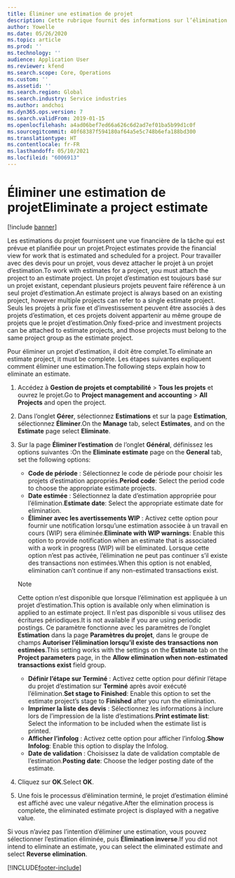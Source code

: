 ```yaml
---
title: Éliminer une estimation de projet
description: Cette rubrique fournit des informations sur l’élimination d’une estimation de projet une fois qu’elle est terminée.
author: Yowelle
ms.date: 05/26/2020
ms.topic: article
ms.prod: ''
ms.technology: ''
audience: Application User
ms.reviewer: kfend
ms.search.scope: Core, Operations
ms.custom: ''
ms.assetid: ''
ms.search.region: Global
ms.search.industry: Service industries
ms.author: andchoi
ms.dyn365.ops.version: 7
ms.search.validFrom: 2019-01-15
ms.openlocfilehash: a4ad06bef7ed66a626c6d2ad7ef01ba5b99d1c0f
ms.sourcegitcommit: 40f68387f594180af64a5e5c748b6efa188bd300
ms.translationtype: HT
ms.contentlocale: fr-FR
ms.lasthandoff: 05/10/2021
ms.locfileid: "6006913"
---
```

# <a name="eliminate-a-project-estimate"></a><span data-ttu-id="33df9-103">Éliminer une estimation de projet</span><span class="sxs-lookup"><span data-stu-id="33df9-103">Eliminate a project estimate</span></span>

[!include [banner](../includes/banner.md)]

<span data-ttu-id="33df9-104">Les estimations du projet fournissent une vue financière de la tâche qui est prévue et planifiée pour un projet.</span><span class="sxs-lookup"><span data-stu-id="33df9-104">Project estimates provide the financial view for work that is estimated and scheduled for a project.</span></span> <span data-ttu-id="33df9-105">Pour travailler avec des devis pour un projet, vous devez attacher le projet à un projet d’estimation.</span><span class="sxs-lookup"><span data-stu-id="33df9-105">To work with estimates for a project, you must attach the project to an estimate project.</span></span> <span data-ttu-id="33df9-106">Un projet d’estimation est toujours basé sur un projet existant, cependant plusieurs projets peuvent faire référence à un seul projet d’estimation.</span><span class="sxs-lookup"><span data-stu-id="33df9-106">An estimate project is always based on an existing project, however multiple projects can refer to a single estimate project.</span></span> <span data-ttu-id="33df9-107">Seuls les projets à prix fixe et d’investissement peuvent être associés à des projets d’estimation, et ces projets doivent appartenir au même groupe de projets que le projet d’estimation.</span><span class="sxs-lookup"><span data-stu-id="33df9-107">Only fixed-price and investment projects can be attached to estimate projects, and those projects must belong to the same project group as the estimate project.</span></span>

<span data-ttu-id="33df9-108">Pour éliminer un projet d’estimation, il doit être complet.</span><span class="sxs-lookup"><span data-stu-id="33df9-108">To eliminate an estimate project, it must be complete.</span></span> <span data-ttu-id="33df9-109">Les étapes suivantes expliquent comment éliminer une estimation.</span><span class="sxs-lookup"><span data-stu-id="33df9-109">The following steps explain how to eliminate an estimate.</span></span>

1. <span data-ttu-id="33df9-110">Accédez à **Gestion de projets et comptabilité** > **Tous les projets** et ouvrez le projet.</span><span class="sxs-lookup"><span data-stu-id="33df9-110">Go to **Project management and accounting** > **All Projects** and open the project.</span></span> 
2. <span data-ttu-id="33df9-111">Dans l’onglet **Gérer**, sélectionnez **Estimations** et sur la page **Estimation**, sélectionnez **Éliminer**.</span><span class="sxs-lookup"><span data-stu-id="33df9-111">On the **Manage** tab, select **Estimates**, and on the **Estimate** page select **Eliminate**.</span></span>
3. <span data-ttu-id="33df9-112">Sur la page **Éliminer l’estimation** de l’onglet **Général**, définissez les options suivantes :</span><span class="sxs-lookup"><span data-stu-id="33df9-112">On the **Eliminate estimate** page on the **General** tab, set the following options:</span></span>

   - <span data-ttu-id="33df9-113">**Code de période** : Sélectionnez le code de période pour choisir les projets d’estimation appropriés.</span><span class="sxs-lookup"><span data-stu-id="33df9-113">**Period code**: Select the period code to choose the appropriate estimate projects.</span></span> 
   - <span data-ttu-id="33df9-114">**Date estimée** : Sélectionnez la date d’estimation appropriée pour l’élimination.</span><span class="sxs-lookup"><span data-stu-id="33df9-114">**Estimate date**: Select the appropriate estimate date for elimination.</span></span>
   - <span data-ttu-id="33df9-115">**Éliminer avec les avertissements WIP** : Activez cette option pour fournir une notification lorsqu’une estimation associée à un travail en cours (WIP) sera éliminée.</span><span class="sxs-lookup"><span data-stu-id="33df9-115">**Eliminate with WIP warnings**: Enable this option to provide notification when an estimate that is associated with a work in progress (WIP) will be eliminated.</span></span> <span data-ttu-id="33df9-116">Lorsque cette option n’est pas activée, l’élimination ne peut pas continuer s’il existe des transactions non estimées.</span><span class="sxs-lookup"><span data-stu-id="33df9-116">When this option is not enabled, elimination can’t continue if any non-estimated transactions exist.</span></span> 
   > [!NOTE]
   > <span data-ttu-id="33df9-117">Cette option n’est disponible que lorsque l’élimination est appliquée à un projet d’estimation.</span><span class="sxs-lookup"><span data-stu-id="33df9-117">This option is available only when elimination is applied to an estimate project.</span></span> <span data-ttu-id="33df9-118">Il n’est pas disponible si vous utilisez des écritures périodiques.</span><span class="sxs-lookup"><span data-stu-id="33df9-118">It is not available if you are using periodic postings.</span></span> <span data-ttu-id="33df9-119">Ce paramètre fonctionne avec les paramètres de l’onglet **Estimation** dans la page **Paramètres du projet**, dans le groupe de champs **Autoriser l’élimination lorsqu’il existe des transactions non estimées**.</span><span class="sxs-lookup"><span data-stu-id="33df9-119">This setting works with the settings on the **Estimate** tab on the **Project parameters** page, in the **Allow elimination when non-estimated transactions exist** field group.</span></span>
   - <span data-ttu-id="33df9-120">**Définir l’étape sur Terminé** : Activez cette option pour définir l’étape du projet d’estimation sur **Terminé** après avoir exécuté l’élimination.</span><span class="sxs-lookup"><span data-stu-id="33df9-120">**Set stage to Finished**: Enable this option to set the estimate project’s stage to **Finished** after you run the elimination.</span></span>
   - <span data-ttu-id="33df9-121">**Imprimer la liste des devis** : Sélectionnez les informations à inclure lors de l’impression de la liste d’estimations.</span><span class="sxs-lookup"><span data-stu-id="33df9-121">**Print estimate list**: Select the information to be included when the estimate list is printed.</span></span>
   - <span data-ttu-id="33df9-122">**Afficher l’infolog** : Activez cette option pour afficher l’infolog.</span><span class="sxs-lookup"><span data-stu-id="33df9-122">**Show Infolog**: Enable this option to display the Infolog.</span></span>
   - <span data-ttu-id="33df9-123">**Date de validation** : Choisissez la date de validation comptable de l’estimation.</span><span class="sxs-lookup"><span data-stu-id="33df9-123">**Posting date**: Choose the ledger posting date of the estimate.</span></span>

4.  <span data-ttu-id="33df9-124">Cliquez sur **OK**.</span><span class="sxs-lookup"><span data-stu-id="33df9-124">Select **OK**.</span></span>
5. <span data-ttu-id="33df9-125">Une fois le processus d’élimination terminé, le projet d’estimation éliminé est affiché avec une valeur négative.</span><span class="sxs-lookup"><span data-stu-id="33df9-125">After the elimination process is complete, the eliminated estimate project is displayed with a negative value.</span></span> 

<span data-ttu-id="33df9-126">Si vous n’aviez pas l’intention d’éliminer une estimation, vous pouvez sélectionner l’estimation éliminée, puis **Élimination inverse**.</span><span class="sxs-lookup"><span data-stu-id="33df9-126">If you did not intend to eliminate an estimate, you can select the eliminated estimate and select **Reverse elimination**.</span></span>   


[!INCLUDE[footer-include](../includes/footer-banner.md)]